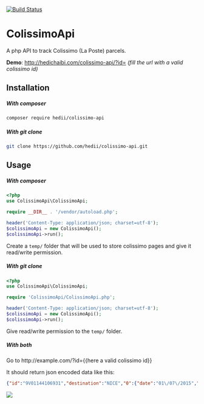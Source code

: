 [![Build Status](https://travis-ci.org/hedii/colissimo-api.svg?branch=master)](https://travis-ci.org/hedii/colissimo-api)
# ColissimoApi
A php API to track Colissimo (La Poste) parcels.

**Demo**: http://hedichaibi.com/colissimo-api/?id= *(fill the url with a valid colissimo id)*

## Installation
##### With composer
```bash
composer require hedii/colissimo-api
```

##### With git clone
```bash
git clone https://github.com/hedii/colissimo-api.git
```

## Usage
##### With composer
```php
<?php
use ColissimoApi\ColissimoApi;

require __DIR__ . '/vendor/autoload.php';

header('Content-Type: application/json; charset=utf-8');
$colissimoApi = new ColissimoApi();
$colissimoApi->run();
```
Create a ```temp/``` folder that will be used to store colissimo pages and give it read/write permission.

##### With git clone
```php
<?php
use ColissimoApi\ColissimoApi;

require 'ColissimoApi/ColissimoApi.php';

header('Content-Type: application/json; charset=utf-8');
$colissimoApi = new ColissimoApi();
$colissimoApi->run();
```

Give read/write permission to the ```temp/``` folder.

##### With both
Go to ht&#8203;tp://</span>example.com/?id={{here a valid colissimo id}}

It should return json encoded data like this:
```json
{"id":"9V01144106931","destination":"NICE","0":{"date":"01\/07\/2015","label":"Votre colis est livr\u00e9.","location":"Centre Courrier 06"},"1":{"date":"01\/07\/2015","label":"Votre colis est arriv\u00e9 sur son site de distribution","location":"Centre Courrier 06"},"2":{"date":"30\/06\/2015","label":"Votre colis est en cours d'acheminement.","location":"Plate-forme Midi-Pyr\u00e9n\u00e9es"},"3":{"date":"29\/06\/2015","label":"Votre colis est pr\u00eat \u00e0 \u00eatre exp\u00e9di\u00e9, il va \u00eatre remis \u00e0 La Poste.","location":""}}
```

![](https://cloud.githubusercontent.com/assets/5358048/8503827/e3c2126a-21c5-11e5-8e41-7140ade2e1a5.png)
